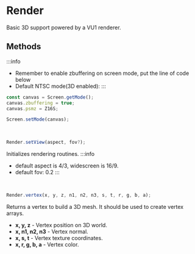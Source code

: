 # Render

Basic 3D support powered by a VU1 renderer.

## Methods

:::info
- Remember to enable zbuffering on screen mode, put the line of code below 
- Default NTSC mode(3D enabled): 
:::

```js
const canvas = Screen.getMode();
canvas.zbuffering = true;
canvas.psmz = Z16S;

Screen.setMode(canvas);
```

<br />


```js
Render.setView(aspect, fov?);
```

Initializes rendering routines.
:::info
- default aspect is 4/3, widescreen is 16/9.
- default fov: 0.2
:::

<br />

```js
Render.vertex(x, y, z, n1, n2, n3, s, t, r, g, b, a);
```

Returns a vertex to build a 3D mesh. It should be used to create vertex arrays.  

- **x, y, z** - Vertex position on 3D world.  
- **x, n1, n2, n3** - Vertex normal.  
- **x, s, t** - Vertex texture coordinates.  
- **x, r, g, b, a** - Vertex color. 
